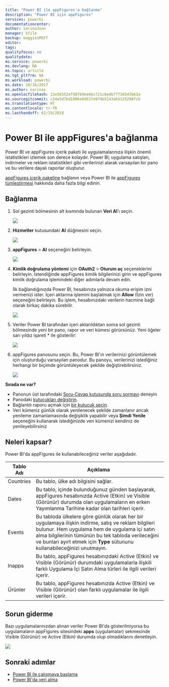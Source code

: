 ```yaml
---
title: "Power BI ile appFigures'a bağlanma"
description: "Power BI için appFigures"
services: powerbi
documentationcenter: 
author: SarinaJoan
manager: kfile
backup: maggiesMSFT
editor: 
tags: 
qualityfocus: no
qualitydate: 
ms.service: powerbi
ms.devlang: NA
ms.topic: article
ms.tgt_pltfrm: NA
ms.workload: powerbi
ms.date: 10/16/2017
ms.author: sarinas
ms.openlocfilehash: 13e56552ef987b9ee66c721c6e4bf7f16543b63a
ms.sourcegitcommit: c24e5d7bd1806e0d637e974b5143ab5125298fc6
ms.translationtype: HT
ms.contentlocale: tr-TR
ms.lasthandoff: 02/19/2018
---
```

# <a name="connect-to-appfigures-with-power-bi"></a>Power BI ile appFigures'a bağlanma
Power BI ve appFigures içerik paketi ile uygulamalarınıza ilişkin önemli istatistikleri izlemek son derece kolaydır. Power BI; uygulama satışları, indirmeler ve reklam istatistikleri gibi verilerinizi alarak varsayılan bir pano ve bu verilere dayalı raporlar oluşturur.

[appFigures içerik paketine](https://app.powerbi.com/getdata/services/appfigures) bağlanın veya Power BI ile [appFigures tümleştirmesi](https://powerbi.microsoft.com/integrations/appfigures) hakkında daha fazla bilgi edinin.

## <a name="how-to-connect"></a>Bağlanma
1. Sol gezinti bölmesinin alt kısmında bulunan **Veri Al**'ı seçin.
   
   ![](media/service-connect-to-appfigures/pbi_getdata.png)
2. **Hizmetler** kutusundaki **Al** düğmesini seçin.
   
   ![](media/service-connect-to-appfigures/pbi_getservices.png)
3. **appFigures** \> **Al** seçeneğini belirleyin.
   
   ![](media/service-connect-to-appfigures/appfigures.png)
4. **Kimlik doğrulama yöntemi** için **OAuth2** \> **Oturum aç** seçeneklerini belirleyin. İstendiğinde appFigures kimlik bilgilerinizi girin ve appFigures kimlik doğrulama işlemindeki diğer adımlarla devam edin.
   
   İlk bağlandığınızda Power BI, hesabınıza yalnızca okuma erişim izni vermenizi ister. İçeri aktarma işlemini başlatmak için **Allow** (İzin ver) seçeneğini belirleyin. Bu işlem, hesabınızdaki verilerin hacmine bağlı olarak birkaç dakika sürebilir.
   
   ![](media/service-connect-to-appfigures/appfiguresdoc_06.png)
5. Veriler Power BI tarafından içeri aktarıldıktan sonra sol gezinti bölmesinde yeni bir pano, rapor ve veri kümesi görürsünüz. Yeni öğeler sarı yıldız işareti \* ile gösterilir:
   
    ![](media/service-connect-to-appfigures/pbi_appfigures3.png)
6. appFigures panosunu seçin. Bu, Power BI'ın verilerinizi görüntülemek için oluşturduğu varsayılan panodur. Bu panoyu, verilerinizi istediğiniz herhangi bir biçimde görüntüleyecek şekilde değiştirebilirsiniz.
   
    ![](media/service-connect-to-appfigures/appfiguresdoc_01.png)

**Sırada ne var?**

* Panonun üst tarafındaki [Soru-Cevap kutusunda soru sormayı](power-bi-q-and-a.md) deneyin
* Panodaki [kutucukları değiştirin](service-dashboard-edit-tile.md).
* Bağlantılı raporu açmak için [bir kutucuk seçin](service-dashboard-tiles.md).
* Veri kümeniz günlük olarak yenilenecek şekilde zamanlanır ancak yenileme zamanlamasında değişiklik yapabilir veya **Şimdi Yenile** seçeneğini kullanarak istediğinizde veri kümenizi kendiniz de yenileyebilirsiniz

## <a name="whats-included"></a>Neleri kapsar?
Power BI'da appFigures ile kullanabileceğiniz veriler aşağıdadır.

| **Tablo Adı** | **Açıklama** |
| --- | --- |
| Countries |Bu tablo, ülke adı bilgisini sağlar. |
| Dates |Bu tablo, içinde bulunduğunuz günden başlayarak, appFigures hesabınızda Active (Etkin) ve Visible (Görünür) durumda olan uygulamaların en erken Yayımlanma Tarihine kadar olan tarihleri içerir. |
| Events |Bu tabloda ülkelere göre günlük olarak her bir uygulamaya ilişkin indirme, satış ve reklam bilgileri bulunur. Hem uygulama hem de uygulama içi satın alma bilgilerinin tümünün bu tek tabloda verileceğini ve bunları ayırt etmek için <strong>Type</strong> sütununu kullanabileceğinizi unutmayın. |
| Inapps |Bu tablo, appFigures hesabınızdaki Active (Etkin) ve Visible (Görünür) durumdaki uygulamalarla ilişkili farklı Uygulama İçi Satın Alma türleri ile ilgili verileri içerir. |
| Ürünler |Bu tablo, appFigures hesabınızda Active (Etkin) ve Visible (Görünür) olan farklı uygulamalar ile ilgili verileri içerir. |

## <a name="troubleshooting"></a>Sorun giderme
Bazı uygulamalarınızdan alınan veriler Power BI'da gösterilmiyorsa bu uygulamaların appFigures sitesindeki **apps** (uygulamalar) sekmesinde Visible (Görünür) ve Active (Etkin) durumda olup olmadıklarını denetleyin.

![](media/service-connect-to-appfigures/appfiguresdoc_11.png)

## <a name="next-steps"></a>Sonraki adımlar
* [Power BI ile çalışmaya başlama](service-get-started.md)
* [Power BI'da veri alma](service-get-data.md)

